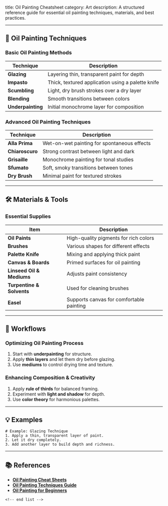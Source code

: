 title: Oil Painting Cheatsheet
category: Art
description: A structured reference guide for essential oil painting techniques, materials, and best practices.

---

## 🎨 **Oil Painting Techniques**

### **Basic Oil Painting Methods**

| Technique               | Description                                       |
| ----------------------- | ------------------------------------------------- |
| **Glazing**       | Layering thin, transparent paint for depth        |
| **Impasto**       | Thick, textured application using a palette knife |
| **Scumbling**     | Light, dry brush strokes over a dry layer         |
| **Blending**      | Smooth transitions between colors                 |
| **Underpainting** | Initial monochrome layer for composition          |

### **Advanced Oil Painting Techniques**

| Technique             | Description                                 |
| --------------------- | ------------------------------------------- |
| **Alla Prima**  | Wet-on-wet painting for spontaneous effects |
| **Chiaroscuro** | Strong contrast between light and dark      |
| **Grisaille**   | Monochrome painting for tonal studies       |
| **Sfumato**     | Soft, smoky transitions between tones       |
| **Dry Brush**   | Minimal paint for textured strokes          |

---

## 🛠️ **Materials & Tools**

### **Essential Supplies**

| Item                            | Description                              |
| ------------------------------- | ---------------------------------------- |
| **Oil Paints**            | High-quality pigments for rich colors    |
| **Brushes**               | Various shapes for different effects     |
| **Palette Knife**         | Mixing and applying thick paint          |
| **Canvas & Boards**       | Primed surfaces for oil painting         |
| **Linseed Oil & Mediums** | Adjusts paint consistency                |
| **Turpentine & Solvents** | Used for cleaning brushes                |
| **Easel**                 | Supports canvas for comfortable painting |

---

## 🔄 **Workflows**

### **Optimizing Oil Painting Process**

1. Start with **underpainting** for structure.
2. Apply **thin layers** and let them dry before glazing.
3. Use **mediums** to control drying time and texture.

### **Enhancing Composition & Creativity**

1. Apply **rule of thirds** for balanced framing.
2. Experiment with **light and shadow** for depth.
3. Use **color theory** for harmonious palettes.

---

## 💡 **Examples**

```plaintext
# Example: Glazing Technique
1. Apply a thin, transparent layer of paint.  
2. Let it dry completely.  
3. Add another layer to build depth and richness.  
```

---

## 📚 **References**

- **[Oil Painting Cheat Sheets](https://s3.amazonaws.com/art-tutor/files/ebooks/oil-painting-cheat-sheets.pdf)**
- **[Oil Painting Techniques Guide](https://createartwithme.com/wp-content/uploads/2017/01/Oil-Painting-Techniques-Lesson-Plans-Worksheets.pdf)**
- **[Oil Painting for Beginners](https://www.dummies.com/article/academics-the-arts/art-architecture/painting/oil-painting-for-dummies-cheat-sheet-208786/)**

```
<!-- end list -->
```
